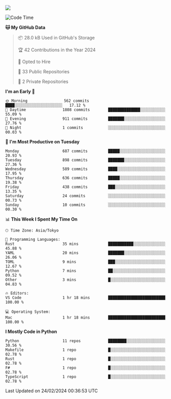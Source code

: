 ![](https://komarev.com/ghpvc/?username=kitagawa-hr)

<!--START_SECTION:waka-->
![Code Time](http://img.shields.io/badge/Code%20Time-792%20hrs%2011%20mins-blue)

**🐱 My GitHub Data** 

> 📦 28.0 kB Used in GitHub's Storage 
 > 
> 🏆 42 Contributions in the Year 2024
 > 
> 💼 Opted to Hire
 > 
> 📜 33 Public Repositories 
 > 
> 🔑 2 Private Repositories 
 > 
**I'm an Early 🐤** 

```text
🌞 Morning                562 commits         ████░░░░░░░░░░░░░░░░░░░░░   17.12 % 
🌆 Daytime                1808 commits        ██████████████░░░░░░░░░░░   55.09 % 
🌃 Evening                911 commits         ███████░░░░░░░░░░░░░░░░░░   27.76 % 
🌙 Night                  1 commits           ░░░░░░░░░░░░░░░░░░░░░░░░░   00.03 % 
```
📅 **I'm Most Productive on Tuesday** 

```text
Monday                   687 commits         █████░░░░░░░░░░░░░░░░░░░░   20.93 % 
Tuesday                  898 commits         ███████░░░░░░░░░░░░░░░░░░   27.36 % 
Wednesday                589 commits         ████░░░░░░░░░░░░░░░░░░░░░   17.95 % 
Thursday                 636 commits         █████░░░░░░░░░░░░░░░░░░░░   19.38 % 
Friday                   438 commits         ███░░░░░░░░░░░░░░░░░░░░░░   13.35 % 
Saturday                 24 commits          ░░░░░░░░░░░░░░░░░░░░░░░░░   00.73 % 
Sunday                   10 commits          ░░░░░░░░░░░░░░░░░░░░░░░░░   00.30 % 
```


📊 **This Week I Spent My Time On** 

```text
🕑︎ Time Zone: Asia/Tokyo

💬 Programming Languages: 
Rust                     35 mins             ███████████░░░░░░░░░░░░░░   45.88 % 
YAML                     20 mins             ███████░░░░░░░░░░░░░░░░░░   26.06 % 
TOML                     9 mins              ███░░░░░░░░░░░░░░░░░░░░░░   12.67 % 
Python                   7 mins              ██░░░░░░░░░░░░░░░░░░░░░░░   09.52 % 
Other                    3 mins              █░░░░░░░░░░░░░░░░░░░░░░░░   04.83 % 

🔥 Editors: 
VS Code                  1 hr 18 mins        █████████████████████████   100.00 % 

💻 Operating System: 
Mac                      1 hr 18 mins        █████████████████████████   100.00 % 
```

**I Mostly Code in Python** 

```text
Python                   11 repos            ████████░░░░░░░░░░░░░░░░░   30.56 % 
Makefile                 1 repo              █░░░░░░░░░░░░░░░░░░░░░░░░   02.78 % 
Rust                     1 repo              █░░░░░░░░░░░░░░░░░░░░░░░░   02.78 % 
F#                       1 repo              █░░░░░░░░░░░░░░░░░░░░░░░░   02.78 % 
TypeScript               1 repo              █░░░░░░░░░░░░░░░░░░░░░░░░   02.78 % 
```




 Last Updated on 24/02/2024 00:36:53 UTC
<!--END_SECTION:waka-->
